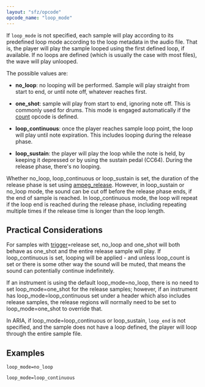 ```yaml
---
layout: "sfz/opcode"
opcode_name: "loop_mode"
---
```

If `loop_mode` is not specified, each sample will play according to its predefined
loop mode according to the loop metadata in the audio file. That is, the player
will play the sample looped using the first defined loop, if available. If no
loops are defined (which is usually the case with most files), the wave will
play unlooped.

The possible values are:

- **no_loop**: no looping will be performed. Sample will play straight from start
               to end, or until note off, whatever reaches first.

- **one_shot**: sample will play from start to end, ignoring note off.
                This is commonly used for drums.
                This mode is engaged automatically if the [count] opcode is defined.

- **loop_continuous**: once the player reaches sample loop point,
                       the loop will play until note expiration.
                       This includes looping during the release phase.

- **loop_sustain**: the player will play the loop while the note is held,
                    by keeping it depressed or by using the sustain pedal (CC64).
                    During the release phase, there's no looping.

Whether no_loop, loop_continuous or loop_sustain is set, the duration
of the release phase is set using [ampeg_release]. However, in loop_sustain
or no_loop mode, the sound can be cut off before the release phase ends,
if the end of sample is reached. In loop_continuous mode, the loop will repeat
if the loop end is reached during the release phase, including repeating
multiple times if the release time is longer than the loop length.

## Practical Considerations

For samples with [trigger]=release set, no_loop and one_shot will both behave
as one_shot and the entire release sample will play. If loop_continuous is set,
looping will be applied - and unless loop_count is set or there is some other way
the sound will be muted, that means the sound can potentially continue indefinitely.

If an instrument is using the default loop_mode=no_loop, there is no need to set
loop_mode=one_shot for the release samples; however, if an instrument has
loop_mode=loop_continuous set under a header which also includes release samples,
the release regions will normally need to be set to loop_mode=one_shot to override that.

In ARIA, if loop_mode=loop_continuous or loop_sustain, `loop_end` is not specified,
and the sample does not have a loop defined, the player will loop through
the entire sample file.

## Examples

```
loop_mode=no_loop

loop_mode=loop_continuous
```


[ampeg_release]: ampeg_release
[count]:         count
[trigger]:       trigger
